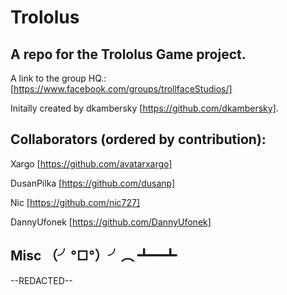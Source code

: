 Trololus 
========

A repo for the Trololus Game project. 
----------
A link to the group HQ.: [https://www.facebook.com/groups/trollfaceStudios/]

Initally created by dkambersky 	[https://github.com/dkambersky].

Collaborators (ordered by contribution):
----------
Xargo     						[https://github.com/avatarxargo]

DusanPilka      				[https://github.com/dusanp]

Nic      			[https://github.com/nic727]

DannyUfonek      				[https://github.com/DannyUfonek]










Misc （╯°□°）╯︵ ┻━┻ 
----------
--REDACTED--  
